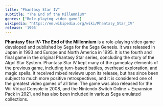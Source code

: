 ```yaml
---
title: "Phantasy Star IV"
subtitle: "The End of the Millennium"
genres: ["Role-playing video game"]
wikipedia: "https://en.wikipedia.org/wiki/Phantasy_Star_IV"
release: '1995'
---
```

**Phantasy Star IV: The End of the Millennium** is a role-playing video game developed and published by Sega for the Sega Genesis. It was released in Japan in 1993 and Europe and North America in 1995. It is the fourth and final game in the original Phantasy Star series, concluding the story of the Algol Star System. Phantasy Star IV kept many of the gameplay elements of the previous game, including turn-based battles, overhead exploration, and magic spells. It received mixed reviews upon its release, but has since been subject to much more positive retrospectives, and it is considered one of the greatest video games of all time. The game was also released for the Wii Virtual Console in 2008, and the Nintendo Switch Online + Expansion Pack in 2021, and has also been included in various Sega emulated collections.